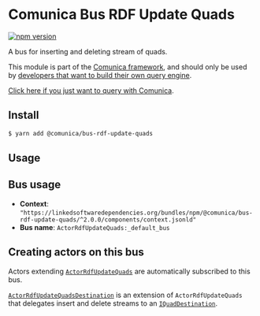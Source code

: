 # Comunica Bus RDF Update Quads

[![npm version](https://badge.fury.io/js/%40comunica%2Fbus-rdf-update-quads.svg)](https://www.npmjs.com/package/@comunica/bus-rdf-update-quads)

A bus for inserting and deleting stream of quads.

This module is part of the [Comunica framework](https://github.com/comunica/comunica),
and should only be used by [developers that want to build their own query engine](https://comunica.dev/docs/modify/).

[Click here if you just want to query with Comunica](https://comunica.dev/docs/query/).

## Install

```bash
$ yarn add @comunica/bus-rdf-update-quads
```

## Usage

## Bus usage

* **Context**: `"https://linkedsoftwaredependencies.org/bundles/npm/@comunica/bus-rdf-update-quads/^2.0.0/components/context.jsonld"`
* **Bus name**: `ActorRdfUpdateQuads:_default_bus`

## Creating actors on this bus

Actors extending [`ActorRdfUpdateQuads`](https://comunica.github.io/comunica/classes/_comunica_bus_rdf_update_quads.ActorRdfUpdateQuads.html) are automatically subscribed to this bus.

[`ActorRdfUpdateQuadsDestination`](https://comunica.github.io/comunica/classes/_comunica_bus_rdf_update_quads.ActorRdfUpdateQuadsDestination.html) is an extension of `ActorRdfUpdateQuads`
that delegates insert and delete streams to an [`IQuadDestination`](https://comunica.github.io/comunica/interfaces/_comunica_bus_rdf_update_quads.IQuadDestination.html).
